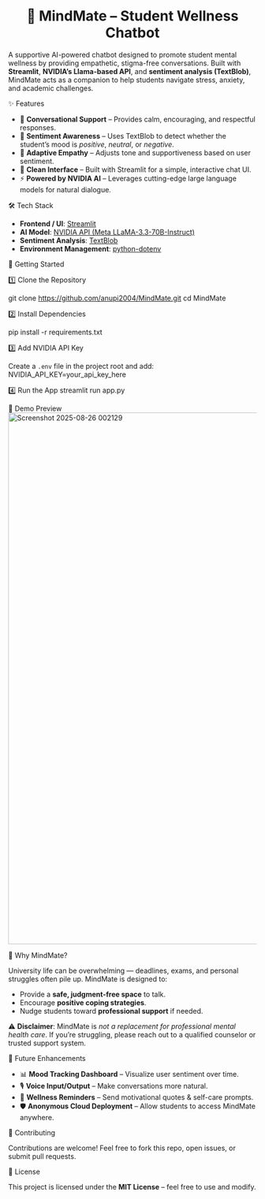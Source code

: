 <h1 align="center"><b>🧠 MindMate – Student Wellness Chatbot</b></h1>

A supportive AI-powered chatbot designed to promote student mental wellness by providing empathetic, stigma-free conversations. Built with **Streamlit**, **NVIDIA’s Llama-based API**, and **sentiment analysis (TextBlob)**, MindMate acts as a companion to help students navigate stress, anxiety, and academic challenges.

✨ Features

* 💬 **Conversational Support** – Provides calm, encouraging, and respectful responses.
* 🧾 **Sentiment Awareness** – Uses TextBlob to detect whether the student’s mood is *positive*, *neutral*, or *negative*.
* 🤝 **Adaptive Empathy** – Adjusts tone and supportiveness based on user sentiment.
* 🎨 **Clean Interface** – Built with Streamlit for a simple, interactive chat UI.
* ⚡ **Powered by NVIDIA AI** – Leverages cutting-edge large language models for natural dialogue.

🛠️ Tech Stack

* **Frontend / UI**: [Streamlit](https://streamlit.io/)
* **AI Model**: [NVIDIA API (Meta LLaMA-3.3-70B-Instruct)](https://build.nvidia.com/meta/llama-3_3-70b-instruct)
* **Sentiment Analysis**: [TextBlob](https://textblob.readthedocs.io/en/dev/)
* **Environment Management**: [python-dotenv](https://pypi.org/project/python-dotenv/)

🚀 Getting Started

1️⃣ Clone the Repository

git clone https://github.com/anupi2004/MindMate.git
cd MindMate

2️⃣ Install Dependencies

pip install -r requirements.txt

3️⃣ Add NVIDIA API Key

Create a `.env` file in the project root and add:
NVIDIA_API_KEY=your_api_key_here

4️⃣ Run the App
streamlit run app.py

📸 Demo Preview
<img width="1915" height="1079" alt="Screenshot 2025-08-26 002129" src="https://github.com/user-attachments/assets/5183b048-0dbd-4d0c-9754-ce160953992f" />

🤔 Why MindMate?

University life can be overwhelming — deadlines, exams, and personal struggles often pile up. MindMate is designed to:

* Provide a **safe, judgment-free space** to talk.
* Encourage **positive coping strategies**.
* Nudge students toward **professional support** if needed.

⚠️ **Disclaimer**: MindMate is *not a replacement for professional mental health care*. If you’re struggling, please reach out to a qualified counselor or trusted support system.

🌱 Future Enhancements

* 📊 **Mood Tracking Dashboard** – Visualize user sentiment over time.
* 🎙️ **Voice Input/Output** – Make conversations more natural.
* 🔔 **Wellness Reminders** – Send motivational quotes & self-care prompts.
* 🛡️ **Anonymous Cloud Deployment** – Allow students to access MindMate anywhere.

🤝 Contributing

Contributions are welcome! Feel free to fork this repo, open issues, or submit pull requests.

📄 License

This project is licensed under the **MIT License** – feel free to use and modify.

